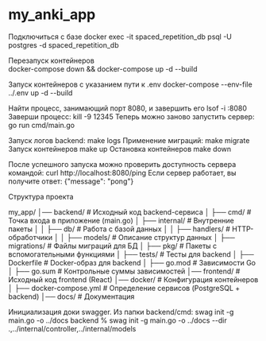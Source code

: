# my_anki_app
Подключиться с базе
docker exec -it spaced_repetition_db psql -U postgres -d spaced_repetition_db

Перезапуск контейнеров  
docker-compose down && docker-compose up -d --build

Запуск контейнеров с указанием пути к .env
docker-compose --env-file ../.env up -d --build


Найти процесс, занимающий порт 8080, и завершить его
lsof -i :8080
Заверши процесс:
kill -9 12345
Теперь можно заново запустить сервер:
go run cmd/main.go

Запуск логов backend:
make logs
Применение миграций:
make migrate
Запуск контейнеров
make up
Остановка контейнеров
make down

После успешного запуска можно проверить доступность сервера командой:
curl http://localhost:8080/ping
Если сервер работает, вы получите ответ:
{"message": "pong"}



Структура проекта

my_app/
│── backend/              # Исходный код backend-сервиса
│   ├── cmd/              # Точка входа в приложение (main.go)
│   ├── internal/         # Внутренние пакеты
│   │   ├── db/           # Работа с базой данных
│   │   ├── handlers/     # HTTP-обработчики
│   │   ├── models/       # Описание структур данных
│   ├── migrations/       # Файлы миграций для БД
│   ├── pkg/              # Пакеты с вспомогательными функциями
│   ├── tests/            # Тесты для backend
│   ├── Dockerfile        # Docker-образ для backend
│   ├── go.mod            # Зависимости Go
│   ├── go.sum            # Контрольные суммы зависимостей
│── frontend/             # Исходный код frontend (React)
│── docker/               # Конфигурация контейнеров
│   ├── docker-compose.yml # Определение сервисов (PostgreSQL + backend)
│── docs/                 # Документация


Инициализация доки swagger. Из папки backend/cmd:
swag init -g main.go -o ../docs
backend % swag init -g main.go -o ../docs --dir .,../internal/controller,../internal/models



